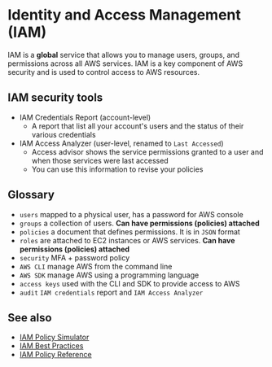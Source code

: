 # Identity and Access Management (IAM)

IAM is a **global** service that allows you to manage users, groups, and permissions across all AWS services. IAM is a key component of AWS security and is used to control access to AWS resources.

## IAM security tools

- IAM Credentials Report (account-level)
  - A report that list all your account's users and the status of their various credentials
- IAM Access Analyzer (user-level, renamed to `Last Accessed`)
  - Access advisor shows the service permissions granted to a user and when those services were last accessed
  - You can use this information to revise your policies

## Glossary

- `users` mapped to a physical user, has a password for AWS console
- `groups` a collection of users. **Can have permissions (policies) attached**
- `policies` a document that defines permissions. It is in `JSON` format
- `roles` are attached to EC2 instances or AWS services. **Can have permissions (policies) attached**
- `security` MFA + password policy
- `AWS CLI` manage AWS from the command line
- `AWS SDK` manage AWS using a programming language
- `access keys` used with the CLI and SDK to provide access to AWS
- `audit` `IAM credentials` report and `IAM Access Analyzer`

## See also

- [IAM Policy Simulator](https://policysim.aws.amazon.com/home/index.jsp)
- [IAM Best Practices](https://docs.aws.amazon.com/IAM/latest/UserGuide/best-practices.html)
- [IAM Policy Reference](https://docs.aws.amazon.com/IAM/latest/UserGuide/reference_policies.html)
